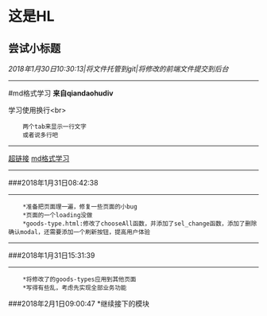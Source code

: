 这是HL
===
尝试小标题
---

*2018年1月30日10:30:13|将文件托管到git|将修改的前端文件提交到后台*
***
#md格式学习
**来自qiandaohudiv**

学习使用换行\<br><br>

		两个tab来显示一行文字
		或者说多行吧

***

[超链接](https://github.com/qiandaohudiv)
[md格式学习](#md格式学习)

***
###2018年1月31日08:42:38
***
		*准备把页面理一遍，修复一些页面的小bug
		*页面的一个loading没做
		*goods-type.html:修改了chooseAll函数，并添加了sel_change函数，添加了删除确认modal，还需要添加一个刷新按钮，提高用户体验

***
###2018年1月31日15:31:39
***
		*将修改了的goods-types应用到其他页面
		*写得有些乱，考虑先实现全部业务功能

###2018年2月1日09:00:47
		*继续接下的模块
		